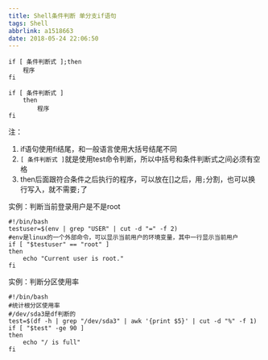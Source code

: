 ```yaml
---
title: Shell条件判断 单分支if语句
tags: Shell
abbrlink: a1518663
date: 2018-05-24 22:06:50
---
```


```
if [ 条件判断式 ];then
    程序
fi

if [ 条件判断式 ] 
    then
        程序
fi
```

注：
1. if语句使用fi结尾，和一般语言使用大括号结尾不同
2. `[ 条件判断式 ]`就是使用test命令判断，所以中括号和条件判断式之间必须有空格
3. then后面跟符合条件之后执行的程序，可以放在[]之后，用`;`分割，也可以换行写入，就不需要`;`了


实例：判断当前登录用户是不是root
```
#!/bin/bash
testuser=$(env | grep "USER" | cut -d "=" -f 2)
#env是linux的一个外部命令，可以显示当前用户的环境变量，其中一行显示当前用户
if [ "$testuser" == "root" ]
then
    echo "Current user is root."
fi
```


实例：判断分区使用率
```
#!/bin/bash
#统计根分区使用率
#/dev/sda3是df判断的
test=$(df -h | grep "/dev/sda3" | awk '{print $5}' | cut -d "%" -f 1)
if [ "$test" -ge 90 ]
then
    echo "/ is full"
fi
```